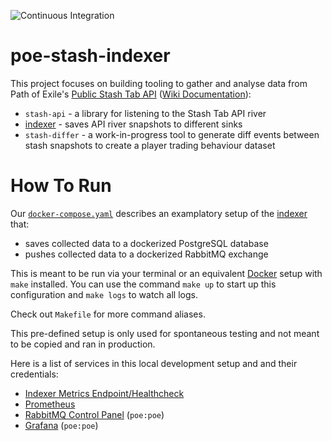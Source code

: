 ![Continuous Integration](https://github.com/maximumstock/poe-stash-indexer/workflows/Continuous%20Integration/badge.svg)

# poe-stash-indexer

This project focuses on building tooling to gather and analyse data from Path of
Exile's [Public Stash Tab API](https://www.pathofexile.com/developer/docs/reference#publicstashes) ([Wiki Documentation](https://pathofexile.gamepedia.com/Public_stash_tab_API)):

- `stash-api` - a library for listening to the Stash Tab API river
- [indexer](indexer/README.md) - saves API river snapshots to different sinks
- `stash-differ` - a work-in-progress tool to generate diff events between stash snapshots to create a player trading behaviour dataset

# How To Run

Our [`docker-compose.yaml`](./docker-compose.yaml) describes an examplatory setup of the [indexer](./indexer) that:

- saves collected data to a dockerized PostgreSQL database
- pushes collected data to a dockerized RabbitMQ exchange

This is meant to be run via your terminal or an equivalent [Docker](https://www.docker.com/) setup with `make` installed.
You can use the command `make up` to start up this configuration and
`make logs` to watch all logs.

Check out `Makefile` for more command aliases.

This pre-defined setup is only used for spontaneous testing and not meant to be copied and
ran in production.

Here is a list of services in this local development setup and and their credentials:

- [Indexer Metrics Endpoint/Healthcheck](http://indexer.localhost:8888)
- [Prometheus](http://prometheus.localhost:8888)
- [RabbitMQ Control Panel](http://rabbitmq.localhost:8888) (`poe:poe`)
- [Grafana](http://grafana.localhost:8888) (`poe:poe`)
